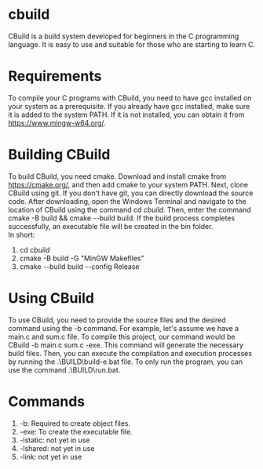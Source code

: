# cbuild

CBuild is a build system developed for beginners in the C programming language. It is easy to use and suitable for those who are starting to learn C.

# Requirements

To compile your C programs with CBuild, you need to have gcc installed on your system as a prerequisite. If you already have gcc installed, make sure it is added to the system PATH. If it is not installed, you can obtain it from https://www.mingw-w64.org/.
# Building CBuild

To build CBuild, you need cmake. Download and install cmake from https://cmake.org/, and then add cmake to your system PATH. Next, clone CBuild using git. If you don't have git, you can directly download the source code. After downloading, open the Windows Terminal and navigate to the location of CBuild using the command cd _cbuild_. Then, enter the command cmake -B build && cmake --build build. If the build process completes successfully, an executable file will be created in the bin folder.<br/>
In short:
1. cd _cbuild_
2. cmake -B build -G "MinGW Makefiles"
3. cmake --build build --config Release

# Using CBuild

To use CBuild, you need to provide the source files and the desired command using the -b command. For example, let's assume we have a main.c and sum.c file. To compile this project, our command would be CBuild -b main.c sum.c -exe. This command will generate the necessary build files. Then, you can execute the compilation and execution processes by running the .\BUILD\build-e.bat file. To only run the program, you can use the command .\BUILD\run.bat.

# Commands
1. -b:        Required to create object files.
2. -exe:      To create the executable file.
3. -lstatic:  not yet in use
4. -lshared:  not yet in use
5. -link:     not yet in use
